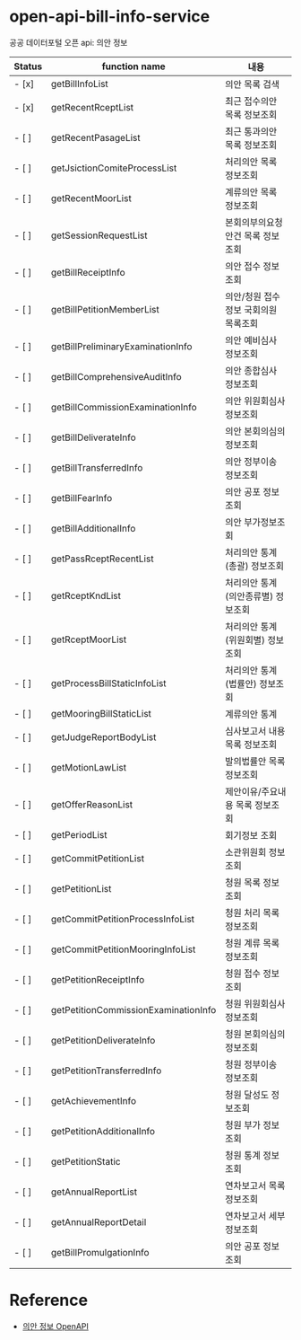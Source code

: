 # open-api-bill-info-service
공공 데이터포털 오픈 api: 의안 정보

|Status | function name | 내용 |
|------ | --------------- | ---------- |
| - [x] | getBillInfoList | 의안 목록 검색 |
| - [x] | getRecentRceptList | 최근 접수의안 목록 정보조회 |
| - [ ] | getRecentPasageList | 최근 통과의안 목록 정보조회 |
| - [ ] | getJsictionComiteProcessList | 처리의안 목록 정보조회 |
| - [ ] | getRecentMoorList | 계류의안 목록 정보조회 |
| - [ ] | getSessionRequestList | 본회의부의요청안건 목록 정보조회 |
| - [ ] | getBillReceiptInfo | 의안 접수 정보조회 |
| - [ ] | getBillPetitionMemberList | 의안/청원 접수정보 국회의원 목록조회 |
| - [ ] | getBillPreliminaryExaminationInfo | 의안 예비심사 정보조회 |
| - [ ] | getBillComprehensiveAuditInfo | 의안 종합심사 정보조회 |
| - [ ] | getBillCommissionExaminationInfo | 의안 위원회심사 정보조회 |
| - [ ] | getBillDeliverateInfo | 의안 본회의심의 정보조회 |
| - [ ] | getBillTransferredInfo | 의안 정부이송 정보조회 |
| - [ ] | getBillFearInfo | 의안 공포 정보조회 |
| - [ ] | getBillAdditionalInfo | 의안 부가정보조회 |
| - [ ] | getPassRceptRecentList | 처리의안 통계(총괄) 정보조회 |
| - [ ] | getRceptKndList | 처리의안 통계(의안종류별) 정보조회 |
| - [ ] | getRceptMoorList | 처리의안 통계(위원회별) 정보조회 |
| - [ ] | getProcessBillStaticInfoList | 처리의안 통계(법률안) 정보조회 |
| - [ ] | getMooringBillStaticList | 계류의안 통계 |
| - [ ] | getJudgeReportBodyList | 심사보고서 내용 목록 정보조회 |
| - [ ] | getMotionLawList | 발의법률안 목록 정보조회 |
| - [ ] | getOfferReasonList | 제안이유/주요내용 목록 정보조회 |
| - [ ] | getPeriodList | 회기정보 조회 |
| - [ ] | getCommitPetitionList | 소관위원회 정보조회 |
| - [ ] | getPetitionList | 청원 목록 정보조회 |
| - [ ] | getCommitPetitionProcessInfoList | 청원 처리 목록 정보조회 |
| - [ ] | getCommitPetitionMooringInfoList | 청원 계류 목록 정보조회 |
| - [ ] | getPetitionReceiptInfo | 청원 접수 정보조회 |
| - [ ] | getPetitionCommissionExaminationInfo | 청원 위원회심사 정보조회 |
| - [ ] | getPetitionDeliverateInfo | 청원 본회의심의 정보조회 |
| - [ ] | getPetitionTransferredInfo | 청원 정부이송 정보조회 |
| - [ ] | getAchievementInfo | 청원 달성도 정보조회 |
| - [ ] | getPetitionAdditionalInfo | 청원 부가 정보조회 |
| - [ ] | getPetitionStatic | 청원 통계 정보조회 |
| - [ ] | getAnnualReportList | 연차보고서 목록 정보조회 |
| - [ ] | getAnnualReportDetail | 연차보고서 세부 정보조회 |
| - [ ] | getBillPromulgationInfo | 의안 공포 정보조회 |


# Reference
* [의안 정보 OpenAPI](https://data.go.kr/tcs/dss/selectApiDataDetailView.do?publicDataPk=3037286)